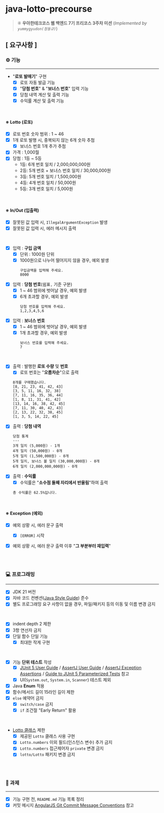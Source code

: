 # java-lotto-precourse
> ⁜ **우아한테크코스 웹 백엔드 7기 프리코스 3주차 미션** (_Implemented by `yummygyudon(정동규)`_)

## [ 요구사항 ]
### ⚙️ 기능

---
- "**로또 발매기**" 구현
  - [x] 로또 자동 발급 기능
  - [x] "**당첨 번호**" & "**보너스 번호**" 입력 기능
  - [x] 당첨 내역 계산 및 출력 기능
  - [x] 수익률 계산 및 출력 기능 

<br/>

#### ※ Lotto (로또)
- [x] 로또 번호 숫자 범위 : 1 ~ 46
- [x] 1개 로또 발행 시, 중복되지 않는 6개 숫자 추첨
  - [x] 보너스 번호 1개 추가 추첨
- [x] 가격 : 1,000월
- [x] 당첨 : 1등 ~ 5등
  - 1등: 6개 번호 일치 / 2,000,000,000원
  - 2등: 5개 번호 + 보너스 번호 일치 / 30,000,000원
  - 3등: 5개 번호 일치 / 1,500,000원
  - 4등: 4개 번호 일치 / 50,000원
  - 5등: 3개 번호 일치 / 5,000원

<br/>

#### ※ In/Out (입출력)
- [x] 잘못된 값 입력 시, `IllegalArgumentException` 발생
- [x] 잘못된 값 입력 시, 에러 메시지 출력

<br/>

- [x] 입력 : **구입 금액**
  - [x] 단위 : 1000원 단위
  - [x] 1000원으로 나누어 떨어지지 않을 경우, 예외 발생
    ```text
    구입금액을 입력해 주세요.
    8000
    ```
- [x] 입력 : **당첨 번호**(쉼표`,` 기준 구분)
  - [x] 1 ~ 46 범위에 벗어날 경우, 예외 발생
  - [x] 6개 초과할 경우, 예외 발생
    ```text
    당첨 번호를 입력해 주세요.
    1,2,3,4,5,6
    ```
- [x] 입력 : **보너스 번호**
  - [x] 1 ~ 46 범위에 벗어날 경우, 예외 발생
  - [x] 1개 초과할 경우, 예외 발생
    ```text
    보너스 번호를 입력해 주세요.
    7
    ```

<br/>

- [x] 출력 : 발행한 **로또 수량** 및 **번호**
  - [x] 로또 번호는 "**오름차순**"으로 출력 
  ```text
  8개를 구매했습니다.
  [8, 21, 23, 41, 42, 43]
  [3, 5, 11, 16, 32, 38]
  [7, 11, 16, 35, 36, 44]
  [1, 8, 11, 31, 41, 42]
  [13, 14, 16, 38, 42, 45]
  [7, 11, 30, 40, 42, 43]
  [2, 13, 22, 32, 38, 45]
  [1, 3, 5, 14, 22, 45]
  ```
- [x] 출력 : **당첨 내역**
  ```text
  당첨 통계
  ---
  3개 일치 (5,000원) - 1개
  4개 일치 (50,000원) - 0개
  5개 일치 (1,500,000원) - 0개
  5개 일치, 보너스 볼 일치 (30,000,000원) - 0개
  6개 일치 (2,000,000,000원) - 0개
  ```
- [x] 출력 : **수익률**
  - [x] 수익률은 "**소수점 둘째 자리에서 반올림**"하여 출력
  ```text
  총 수익률은 62.5%입니다.
  ```

<br/>

#### ※ Exception (예외)

- [x] 예외 상황 시, 에러 문구 출력
  - [x] `[ERROR]` 시작 
- [x] 예외 상황 시, 에러 문구 출력 이후 "**그 부분부터 재입력**"



<br/>
<br/>

### 💻 프로그래밍

---
- [x] JDK 21 버전
- [x] 자바 코드 컨벤션([Java Style Guide](https://github.com/woowacourse/woowacourse-docs/tree/main/styleguide/java)) 준수
- [x] 별도 프로그래밍 요구 사항이 없을 경우, 파일/패키지 등의 이동 및 이름 변경 금지

<br/>

- [x] indent depth 2 제한
- [x] 3항 연선자 금지
- [x] 단일 함수 단일 기능
  - [x] 최대한 작게 구현

<br/>

- [x] 기능 **단위 테스트** 작성
  - [x] [JUnit 5 User Guide](https://junit.org/junit5/docs/current/user-guide/) / [AssertJ User Guide](https://assertj.github.io/doc/) / [AssertJ Exception Assertions](https://www.baeldung.com/assertj-exception-assertion) / [Guide to JUnit 5 Parameterized Tests](https://www.baeldung.com/parameterized-tests-junit-5) 참고
  - [x] UI(`System.out`, `System.in`, `Scanner`) 테스트 제외
- [x] Java **Enum** 적용
- [x] 함수/메서드 길이 15라인 길이 제한
- [x] `else` 예약어 금지
  - [x] `switch/case` 금지
  - [x] `if` 조건절 "Early Return" 활용

<br/>

- [Lotto 클래스](#-lotto-로또) 제한
  - [x] 제공된 `Lotto` 클래스 사용 구현
  - [x] `Lotto.numbers` 이외 필드(인스턴스 변수) 추가 금지
  - [x] `Lotto.numbers` 접근제어자 `private` 변경 금지
  - [x] `lotto/Lotto` 패키지 변경 금지

<br/>
<br/>

### 📝 과제

---
- [x] 기능 구현 전, `README.md` 기능 목록 정리
- [x] 커밋 메시지 [AngularJS Git Commit Message Conventions](https://gist.github.com/stephenparish/9941e89d80e2bc58a153) 참고
